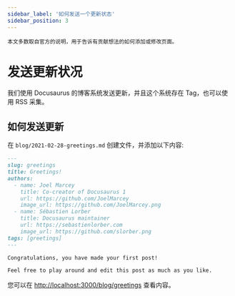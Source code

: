 ```yaml
---
sidebar_label: '如何发送一个更新状态'
sidebar_position: 3
---
```


```angular2html
本文多数取自官方的说明，用于告诉有贡献想法的如何添加或修改页面。
```

# 发送更新状况

我们使用 Docusaurus 的博客系统发送更新，并且这个系统存在 Tag，也可以使用 RSS 采集。

## 如何发送更新

在 `blog/2021-02-28-greetings.md` 创建文件，并添加以下内容:

```md title="blog/2021-02-28-greetings.md"
---
slug: greetings
title: Greetings!
authors:
  - name: Joel Marcey
    title: Co-creator of Docusaurus 1
    url: https://github.com/JoelMarcey
    image_url: https://github.com/JoelMarcey.png
  - name: Sébastien Lorber
    title: Docusaurus maintainer
    url: https://sebastienlorber.com
    image_url: https://github.com/slorber.png
tags: [greetings]
---

Congratulations, you have made your first post!

Feel free to play around and edit this post as much as you like.
```

您可以在 [http://localhost:3000/blog/greetings](http://localhost:3000/blog/greetings) 查看内容。
